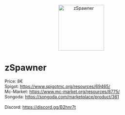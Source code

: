 <p align="center"><img src="http://img.groupez.xyz/zspawner/logo.png" width="150" alt="zSpawner"></p>

# zSpawner

Price: 8€<br>
Spigot: https://www.spigotmc.org/resources/69465/ <br>
Mc-Market: https://www.mc-market.org/resources/8775/ <br>
Songoda: https://songoda.com/marketplace/product/361 <br>
<br>
Discord: https://discord.gg/B2hnr7t<br>
